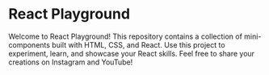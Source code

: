 # React Playground

Welcome to React Playground! This repository contains a collection of mini-components built with HTML, CSS, and React. Use this project to experiment, learn, and showcase your React skills. Feel free to share your creations on Instagram and YouTube!
